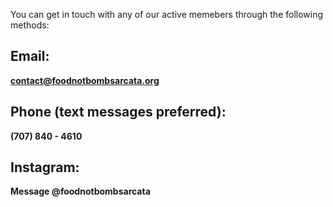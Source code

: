 You can get in touch with any of our active memebers through the following methods:

## Email:

**[contact@foodnotbombsarcata.org](mailto:contact@foodnotbombsarcata.org)**

## Phone (text messages preferred):

**(707) 840 - 4610**

## Instagram:

**Message @foodnotbombsarcata**